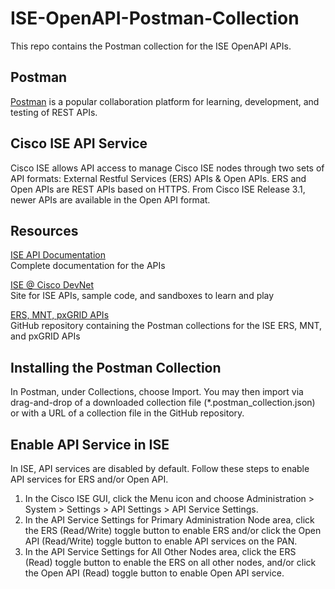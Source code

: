 # ISE-OpenAPI-Postman-Collection

This repo contains the Postman collection for the ISE OpenAPI APIs. 

## Postman

[Postman](https://www.postman.com/) is a popular collaboration platform for learning, development, and testing of REST APIs.

## Cisco ISE API Service

Cisco ISE allows API access to manage Cisco ISE nodes through two sets of API formats: External Restful Services (ERS) APIs & Open APIs.  ERS and Open APIs are REST APIs based on HTTPS.  From Cisco ISE Release 3.1, newer APIs are available in the Open API format.

## Resources

[ISE API Documentation](https://developer.cisco.com/docs/identity-services-engine/latest/)  
Complete documentation for the APIs  

[ISE @ Cisco DevNet](https://developer.cisco.com/site/ise/)  
Site for ISE APIs, sample code, and sandboxes to learn and play  

[ERS, MNT, pxGRID APIs](https://github.com/CiscoISE/postman)  
GitHub repository containing the Postman collections for the ISE ERS, MNT, and pxGRID APIs  


## Installing the Postman Collection

In Postman, under Collections, choose Import. You may then import via drag-and-drop of a downloaded collection file (*.postman_collection.json) or with a URL of a collection file in the GitHub repository.

## Enable API Service in ISE

In ISE, API services are disabled by default.  Follow these steps to enable API services for ERS and/or Open API.

1. In the Cisco ISE GUI, click the Menu icon and choose Administration > System > Settings > API Settings > API Service Settings.
2. In the API Service Settings for Primary Administration Node area, click the ERS (Read/Write) toggle button to enable ERS and/or click the Open API (Read/Write) toggle button to enable API services on the PAN.
3. In the API Service Settings for All Other Nodes area, click the ERS (Read) toggle button to enable the ERS on all other nodes, and/or click the Open API (Read) toggle button to enable Open API service.
   
